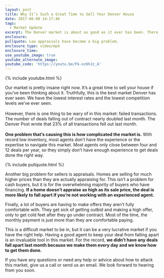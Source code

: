 ```yaml
---
layout: post
title: Why It’s Such a Great Time to Sell Your Denver House
date: 2017-06-08 14:17:46
tags:
  - Market Update
excerpt: The Denver market is about as good as it ever has been. There are a few key reasons why.
enclosure:
pullquote: Low appraisals have become a big problem.
enclosure_type: video/mp4
enclosure_time:
use_youtube_image: true
youtube_alternate_image:
youtube_code: 'https://youtu.be/Fk-oz6hJz_A'
---
```



{% include youtube.html %}

Our market is pretty insane right now. It’s a great time to sell your house if you’ve been thinking about it. Truthfully, this is the best market Denver has ever seen. We have the lowest interest rates and the lowest competition levels we’ve ever seen.
<br>
<br>However, there is one thing to be wary of in this market: failed transactions. The number of deals falling out of contract nearly doubled last month. The Denver Post wrote that 23% of all transactions fell out last month.
<br>
<br>**One problem that’s causing this is how complicated the market is.** With record low inventory, most agents don’t have the experience or the expertise to navigate this market. Most agents only close between four and 12 deals per year, so they simply don’t have enough experience to get deals done the right way.

{% include pullquote.html %}

Another big problem for sellers is appraisals. Homes are selling for much higher prices than they are actually appraising for. This isn’t a problem for cash buyers, but it is for the overwhelming majority of buyers who have financing. **If a home doesn’t appraise as high as its sale price, the deal is more likely to fall apart if you’re not working with an experienced agent.**

Finally, a lot of buyers are having to make offers they aren’t fully comfortable with. They get sick of getting outbid and making a high offer, only to get cold feet after they go under contract. Most of the time, the monthly payment is just more than they are comfortable paying.

This is a difficult market to be in, but it can be a very lucrative market if you have the right help. Having a good agent to keep your deal from falling apart is an invaluable tool in this market. For the record, **we didn’t have any deals fall apart last month because we make them every day and we know how to get them done.**

If you have any questions or need any help or advice about how to attack this market, give us a call or send us an email. We look forward to hearing from you soon.